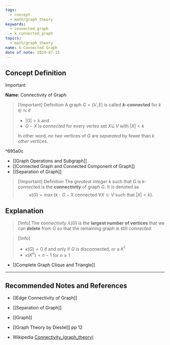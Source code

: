 ```yaml
---
tags:
  - concept
  - math/graph_theory
keywords:
  - connected_graph
  - k_connected_graph
topics:
  - math/graph_theory
name: k-Connected Graph
date of note: 2024-07-15
---
```


## Concept Definition

>[!important]
>**Name**: Connectivity of Graph

>[!important] Definition
>A graph $G = (V, E)$ is called **$k$-connected** for $k\in \mathbb{N}$ if 
>- $|G| > k$ and
>- $G - X$ is *connected* for every vertex set $X \subseteq\, V$ with $|X| < k$
>  
>In other word, *no two* vertices of $G$ are *separated* by fewer than *$k$ other vertices*.  

^695a0c

- [[Graph Operations and Subgraph]]
- [[Connected Graph and Connected Component of Graph]]
- [[Separation of Graph]]

>[!important] Definition
>The *greatest integer* $k$ such that $G$ is *$k$-connected* is the **connectivity** of graph $G$. It is denoted as $$\kappa(G) = \max\left\{ k:  G - X \text{ connected } \forall X \subset V \text{ such that }|X| < k \right\}.$$

## Explanation

>[!info]
>The *connectivity* $\lambda(G)$ is the **largest number of vertices** that we can **delete** from $G$ so that the remaining graph is still *connected*.


>[!info]
>- $\kappa(G) = 0$ if and only if $G$ is disconnected, or a $K^1$
>- $\kappa(K^n) = n - 1$ for $n \ge 1$

- [[Complete Graph Clique and Triangle]]



-----------
##  Recommended Notes and References

- [[Edge Connectivity of Graph]]

- [[Separation of Graph]]
- [[Graph]]
- [[Graph Theory by Diestel]] pp 12
- Wikipedia [Connectivity_(graph_theory)](https://en.wikipedia.org/wiki/Connectivity_(graph_theory))